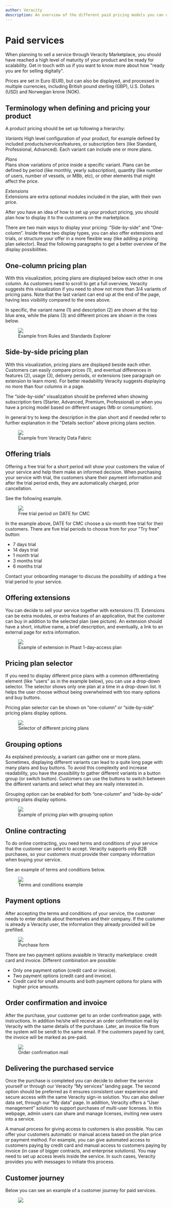 ```yaml
---
author: Veracity
description: An overview of the different paid pricing models you can use for your product.
---
```


# Paid services
When planning to sell a service through Veracity Marketplace, you should have reached a high level of maturity of your product and be ready for scalability. Get in touch with us if you want to know more about how "ready you are for selling digitally". 

Prices are set in Euro (EUR), but can also be displayed, and processed in multiple currencies, including British pound sterling (GBP), U.S. Dollars (USD) and Norwegian krone (NOK). 

## Terminology when defining and pricing your product
A product pricing should be set up following a hierarchy: 

_Variants_
High level configuration of your product, for example defined by included products/servicesfeatures, or subscription tiers (like Standard, Professional, Advanced). Each variant can include one or more plans. 

_Plans_  
Plans show variations of price inside a specific variant. Plans can be defined by period (like monthly, yearly subscription), quantity (like number of users, number of vessels, or MBb, etc), or other elements that might affect the price. 

_Extensions_  
Extensions are extra optional modules included in the plan, with their own price.  

After you have an idea of how to set up your product pricing, you should plan how to display it to the customers on the marketplace. 

There are two main ways to display your pricing: “Side-by-side” and “One-column”. Inside these two display types, you can also offer extensions and trials, or structure your offer in a more flexible way (like adding a pricing plan selector). Read the following paragraphs to get a better overview of the display possibilities. 

## One-column pricing plan
With this visualization, pricing plans are displayed below each other in one column. As customers need to scroll to get a full overview, Veracity suggests this visualization if you need to show not more than 3/4 variants of pricing pans. Note that the last variant can end up at the end of the page, having less visibility compared to the ones above. 

In specific, the variant name (1) and description (2) are shown at the top blue area, while the plans (3) and different prices are shown in the rows below. 

<figure>
	<img src="assets/onecolumn.png"/>
	<figcaption>Example from Rules and Standards Explorer</figcaption>
</figure>

## Side-by-side pricing plan​
With this visualization, pricing plans are displayed beside each other. Customers can easily compare prices (1), and eventual differences in features (2), usage (3), delivery periods, or extensions (see paragraph on extension to learn more). For better readability Veracity suggests displaying no more than four columns in a page.  

The “side-by-side" visualization should be preferred when showing subscription tiers (Starter, Advanced, Premium, Professional) or when you have a pricing model based on different usages (Mb or consumption). 

In general try to keep the description in the plan short and if needed refer to further explanation in the "Details section" above pricing plans section. 

<figure>
	<img src="assets/sidebyside.png"/>
	<figcaption>Example from Veracity Data Fabric</figcaption>
</figure>


## Offering trials
Offering a free trial for a short period will show your customers the value of your service and help them make an informed decision. When purchasing your service with trial, the customers share their payment information and after the trial period ends, they are automatically charged, prior cancellation. 

See the following example. 

<figure>
	<img src="assets/dateforCMC.png"/> 
	<figcaption>Free trial period on DATE for CMC</figcaption>
</figure>

In the example above, DATE for CMC choose a six-month free trial for their customers. There are five trial periods to choose from for your "Try free" button: 
* 7 days trial 
* 14 days trial 
* 1 month trial 
* 3 months trial 
* 6 months trial 

Contact your onboarding manager to discuss the possibility of adding a free trial period to your service.

## Offering extensions
You can decide to sell your service together with extensions (1). Extensions can be extra modules, or extra features of an application, that the customer can buy in addition to the selected plan (see picture). An extension should have a short, intuitive name, a brief description, and eventually, a link to an external page for extra information. 

<figure>
	<img src="assets/extensionphast.png"/>
	<figcaption>Example of extension in Phast 1-day-access plan </figcaption>
</figure>

## Pricing plan selector
If you need to display different price plans with a common differentiating element (like “users” as in the example below), you can use a drop-down selector. The selector shows only one plan at a time in a drop-down list. It helps the user choose without being overwhelmed with too many options and buy buttons. 

Pricing plan selector can be shown on “one-column” or “side-by-side” pricing plans display options.

<figure>
	<img src="assets/pricingplanselector.png"/>
	<figcaption>Selector of different pricing plans</figcaption>
</figure>


## Grouping options
As explained previously, a variant can gather one or more plans. Sometimes, displaying different variants can lead to a quite long page with many plans and buy buttons. To avoid this complexity and increase readability, you have the possibility to gather different variants in a button group (or switch button). 
Customers can use the buttons to switch between the different variants and select what they are really interested in. 

Grouping option can be enabled for both “one-column” and “side-by-side" pricing plans display options. 

<figure>
	<img src="assets/groupingoption.png"/>
	<figcaption>Example of pricing plan with grouping option</figcaption>
</figure>
 


## Online contracting
To do online contracting, you need terms and conditions of your service that the customer can select to accept. Veracity supports only B2B purchases, so your customers must provide their company information when buying your service.

See an example of terms and conditions below.

<figure>
	<img src="assets/ServiceTerms.png"/>
	<figcaption>Terms and conditions example</figcaption>
</figure>


## Payment options
After accepting the terms and conditions of your service, the customer needs to enter details about themselves and their company. If the customer is already a Veracity user, the information they already provided will be prefilled.

<figure>
	<img src="assets/payment.png"/>
	<figcaption>Purchase form</figcaption>
</figure>

There are two payment options avaialble in Veracity marketplace: credit card and invoice. Different combination are possible: 
* Only one payment option (credit card or invoice).
* Two payment options (credit card and invoice).
* Credit card for small amounts and both payment options for plans with higher price amounts. 

## Order confirmation and invoice
After the purchase, your customer get to an order confirmation page, with instructions. In addition he/she will receive an order confirmation mail by Veracity with the same details of the purchase.
Later, an invoice file from the system will be sendt to the same email. If the customers payed by card, the invoice will be marked as pre-paid.

<figure>
	<img src="assets/orderconfirmation.png"/>
	<figcaption>Order confirmation mail</figcaption>
</figure>

## Delivering the purchased service

Once the purchase is completed you can decide to deliver the service yourself or through our Veracity “My services” landing page. The second option should be preferred as it ensures consistent user experience and secure access with the same Veracity sign-in solution. You can also deliver data set, through our “My data” page. 
In addition, Veracity offers a “User management” solution to support purchases of multi-user licenses. In this webpage, admin users can share and manage licenses, inviting new users into a service. 

A manual process for giving access to customers is also possible. 
You can offer your customers automatic or manual access based on the plan price or payment method. For example, you can give automated access to customers paying by credit card and manual access to customers paying by invoice (in case of bigger contracts, and enterprise solutions). You may need to set up access levels inside the service. In such cases, Veracity provides you with messages to initiate this process. 

## Customer journey
Below you can see an example of a customer journey for paid services.
<figure>
<img src="assets/UserJourneyPurchasableProducts.png"/>
</figure>